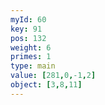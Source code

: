 ```yaml
---
myId: 60
key: 91
pos: 132
weight: 6
primes: 1
type: main
value: [281,0,-1,2]
object: [3,8,11]
---
```

